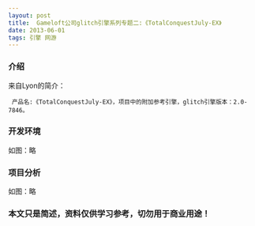 ```yaml
---
layout: post
title:  Gameloft公司glitch引擎系列专题二:《TotalConquestJuly-EX》
date: 2013-06-01
tags: 引擎 网游
---
```



### 介绍


来自Lyon的简介：

	 产品名:《TotalConquestJuly-EX》，项目中的附加参考引擎，glitch引擎版本：2.0-7846。




### 开发环境

如图：略

### 项目分析

如图：略



### 本文只是简述，资料仅供学习参考，切勿用于商业用途！